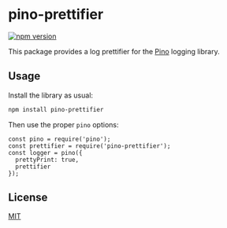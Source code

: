 # pino-prettifier

[![npm version](https://badge.fury.io/js/pino-prettifier.svg)](http://badge.fury.io/js/pino-prettifier)

This package provides a log prettifier for the [Pino](https://getpino.io/) logging library.

## Usage

Install the library as usual:

```sh
npm install pino-prettifier
```

Then use the proper `pino` options:

```JS
const pino = require('pino');
const prettifier = require('pino-prettifier');
const logger = pino({
  prettyPrint: true,
  prettifier
});
```

## License

[MIT](LICENSE)
